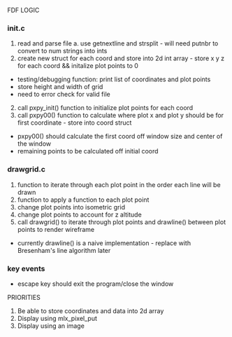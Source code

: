FDF LOGIC 

### init.c
1.  read and parse file
a.  use getnextline and strsplit - will need putnbr to convert to num strings into ints
2. create new struct for each coord and store into 2d int array - store x y z for each coord && initalize plot points to 0
-  testing/debugging function: print list of coordinates and plot points
-  store height and width of grid
- need to error check for valid file
2. call pxpy_init() function to initialize plot points for each coord
3. call pxpy00() function to calculate where plot x and plot y should be for first coordinate - store into coord struct
-  pxpy00() should calculate the first coord off window size and center of the window
-  remaining points to be calculated off initial coord

### drawgrid.c
1. function to iterate through each plot point in the order each line will be drawn
2. function to apply a function to each plot point 
3. change plot points into isometric grid 
4. change plot points to account for z altitude
5. call drawgrid() to iterate through plot points and drawline() between plot points to render wireframe
- currently drawline() is a naive implementation - replace with Bresenham's line algorithm later

### key events
- escape key should exit the program/close the window


PRIORITIES
1. Be able to store coordinates and data into 2d array
2. Display using mlx_pixel_put
3. Display using an image